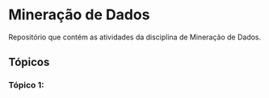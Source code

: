 # Mineração de Dados

Repositório que contém as atividades da disciplina de Mineração de Dados.

## Tópicos

### Tópico 1:
